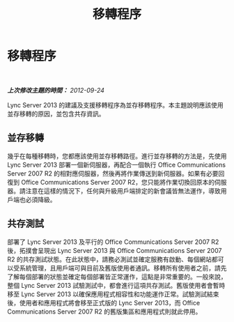 ﻿---
title: 移轉程序
TOCTitle: 移轉程序
ms:assetid: b2bd9c76-2f4b-4d14-a5c4-157bbff75de0
ms:mtpsurl: https://technet.microsoft.com/zh-tw/library/JJ205181(v=OCS.15)
ms:contentKeyID: 49292049
ms.date: 08/24/2015
mtps_version: v=OCS.15
ms.translationtype: HT
---

# 移轉程序

 

_**上次修改主題的時間：** 2012-09-24_

Lync Server 2013 的建議及支援移轉程序為並存移轉程序。本主題說明應該使用並存移轉的原因，並包含共存資訊。

## 並存移轉

幾乎在每種移轉時，您都應該使用並存移轉路徑。進行並存移轉的方法是，先使用 Lync Server 2013 部署一個新伺服器，再配合一個執行 Office Communications Server 2007 R2 的相對應伺服器，然後再將作業傳送到新伺服器。如果有必要回復到 Office Communications Server 2007 R2，您只能將作業切換回原本的伺服器。請注意在這樣的情況下，任何與升級用戶端排定的新會議皆無法運作，導致用戶端也必須降級。

## 共存測試

部署了 Lync Server 2013 及平行的 Office Communications Server 2007 R2 後，拓撲會呈現出 Lync Server 2013 與 Office Communications Server 2007 R2 的共存測試狀態。在此狀態中，請務必測試並確定服務有啟動、每個網站都可以受系統管理，且用戶端可與目前及舊版使用者通訊。移轉所有使用者之前，請先了解每個部署的狀態並確定每個部署皆正常運作，這點是非常重要的。一般來說，整個 Lync Server 2013 試驗測試中，都會進行這項共存測試。舊版使用者會暫時移至 Lync Server 2013 以確保應用程式相容性和功能運作正常。試驗測試結束後，使用者和應用程式將會移至正式版的 Lync Server 2013，而 Office Communications Server 2007 R2 的舊版集區和應用程式則就此停用。

